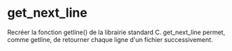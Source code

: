 # get_next_line

Recréer la fonction getline() de la librairie standard C. get_next_line permet, comme getline, de retourner chaque ligne d'un fichier successivement.
